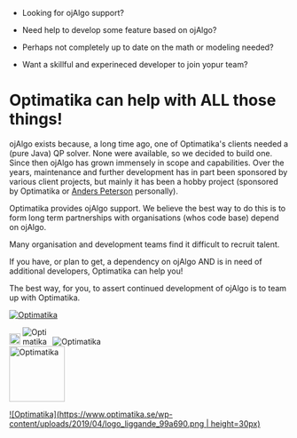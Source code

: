 - Looking for ojAlgo support?

- Need help to develop some feature based on ojAlgo?

- Perhaps not completely up to date on the math or modeling needed?

- Want a skillful and experineced developer to join yopur team?

# Optimatika can help with ALL those things!

ojAlgo exists because, a long time ago, one of Optimatika's clients needed a (pure Java) QP solver. None were available, so we decided to build one. Since then ojAlgo has grown immensely in scope and capabilities. Over the years, maintenance and further development has in part been sponsored by various client projects, but mainly it has been a hobby project (sponsored by Optimatika or [Anders Peterson](https://github.com/apete) personally).

Optimatika provides ojAlgo support. We believe the best way to do this is to form long term partnerships with organisations (whos code base) depend on ojAlgo.

Many organisation and development teams find it difficult to recruit talent.

If you have, or plan to get, a dependency on ojAlgo AND is in need of additional developers, Optimatika can help you!

The best way, for you, to assert continued development of ojAlgo is to team up with Optimatika.

[![Optimatika](https://www.optimatika.se/wp-content/uploads/2019/04/logo_liggande_99a690.png#33x230)](https://www.optimatika.se/)

<a href="https://www.optimatika.se/" rel="nofollow">


                                                    
</a>

<img src="https://camo.githubusercontent.com/3ef903c4d4ddd41eebade3bd05adcde69c7d13e7e88e4d6ed729ee10963d381b/68747470733a2f2f7777772e6f7074696d6174696b612e73652f77702d636f6e74656e742f75706c6f6164732f323031392f30342f6c6f676f5f6c696767616e64655f3939613639302e706e6723333378323330" alt="Optimatika" width="20">



<img src="https://www.optimatika.se/wp-content/uploads/2019/04/logo_liggande_99a690.png" alt="Optimatika" style="max-width: 10%;">


<img src="https://www.optimatika.se/wp-content/uploads/2019/04/logo_liggande_99a690.png" alt="Optimatika" style="max-width: 100;">
<div style="width: 200;">
<img src="https://www.optimatika.se/wp-content/uploads/2019/04/logo_liggande_99a690.png" alt="Optimatika" style="width: 100;">
</div>

[![Optimatika](https://www.optimatika.se/wp-content/uploads/2019/04/logo_liggande_99a690.png \| height=30px)](https://www.optimatika.se/)